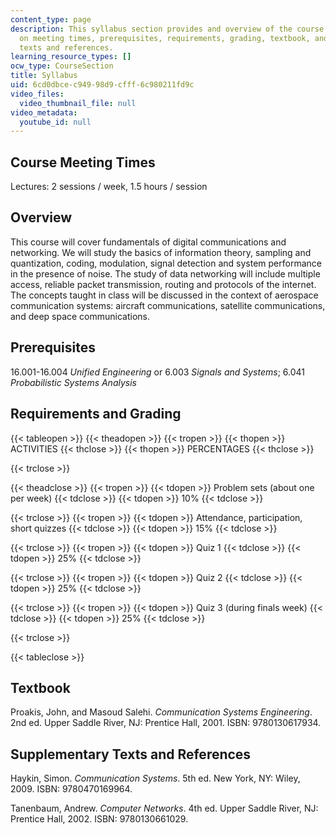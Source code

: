 ```yaml
---
content_type: page
description: This syllabus section provides and overview of the course and information
  on meeting times, prerequisites, requirements, grading, textbook, and supplementary
  texts and references.
learning_resource_types: []
ocw_type: CourseSection
title: Syllabus
uid: 6cd0dbce-c949-98d9-cfff-6c980211fd9c
video_files:
  video_thumbnail_file: null
video_metadata:
  youtube_id: null
---
```


Course Meeting Times
--------------------

Lectures: 2 sessions / week, 1.5 hours / session

Overview
--------

This course will cover fundamentals of digital communications and networking. We will study the basics of information theory, sampling and quantization, coding, modulation, signal detection and system performance in the presence of noise. The study of data networking will include multiple access, reliable packet transmission, routing and protocols of the internet. The concepts taught in class will be discussed in the context of aerospace communication systems: aircraft communications, satellite communications, and deep space communications.

Prerequisites
-------------

16.001-16.004 _Unified Engineering_ or 6.003 _Signals and Systems_; 6.041 _Probabilistic Systems Analysis_

Requirements and Grading
------------------------

{{< tableopen >}}
{{< theadopen >}}
{{< tropen >}}
{{< thopen >}}
ACTIVITIES
{{< thclose >}}
{{< thopen >}}
PERCENTAGES
{{< thclose >}}

{{< trclose >}}

{{< theadclose >}}
{{< tropen >}}
{{< tdopen >}}
Problem sets (about one per week)
{{< tdclose >}}
{{< tdopen >}}
10%
{{< tdclose >}}

{{< trclose >}}
{{< tropen >}}
{{< tdopen >}}
Attendance, participation, short quizzes
{{< tdclose >}}
{{< tdopen >}}
15%
{{< tdclose >}}

{{< trclose >}}
{{< tropen >}}
{{< tdopen >}}
Quiz 1
{{< tdclose >}}
{{< tdopen >}}
25%
{{< tdclose >}}

{{< trclose >}}
{{< tropen >}}
{{< tdopen >}}
Quiz 2
{{< tdclose >}}
{{< tdopen >}}
25%
{{< tdclose >}}

{{< trclose >}}
{{< tropen >}}
{{< tdopen >}}
Quiz 3 (during finals week)
{{< tdclose >}}
{{< tdopen >}}
25%
{{< tdclose >}}

{{< trclose >}}

{{< tableclose >}}

Textbook
--------

Proakis, John, and Masoud Salehi. _Communication Systems Engineering_. 2nd ed. Upper Saddle River, NJ: Prentice Hall, 2001. ISBN: 9780130617934.

Supplementary Texts and References
----------------------------------

Haykin, Simon. _Communication Systems_. 5th ed. New York, NY: Wiley, 2009. ISBN: 9780470169964.

Tanenbaum, Andrew. _Computer Networks_. 4th ed. Upper Saddle River, NJ: Prentice Hall, 2002. ISBN: 9780130661029.